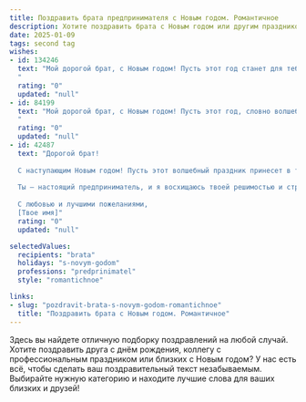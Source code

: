 ```yaml
---
title: Поздравить брата предпринимателя с Новым годом. Романтичное
description: Хотите поздравить брата с Новым годом или другим праздником? Наш ИИ создаст незабываемое поздравление, а вы обязательно выделитесь среди других.  
date: 2025-01-09
tags: second tag
wishes:
- id: 134246
  text: "Мой дорогой брат, с Новым годом! Пусть этот год станет для тебя, успешного предпринимателя, годом новых свершений, исполненных надежд и романтических приключений. Пусть звёзды на небе сияют для тебя так же ярко, как твои успехи в бизнесе, а сердце наполняется любовью и счастьем не меньше, чем твой банковский счёт.  Желаю тебе океана вдохновения, крепкого здоровья и верных друзей рядом. Счастья тебе, мой любимый брат!
  "
  rating: "0"
  updated: "null"
- id: 84199
  text: "Мой дорогой брат, с Новым годом! Пусть этот год, словно волшебный сон, подарит тебе не только блеск успеха в твоих предпринимательских начинаниях, но и тёплое сияние любви, веры и надежды.  Пусть все твои мечты сбудутся, а сердце наполнится счастьем, ярким, как новогодние огни.  Я люблю тебя и желаю тебе всего самого прекрасного в наступающем году!
  "
  rating: "0"
  updated: "null"
- id: 42487
  text: "Дорогой брат!
  
  С наступающим Новым годом! Пусть этот волшебный праздник принесет в твою жизнь множество ярких моментов и счастливых событий. Желаю, чтобы каждый новый день начинался с уверенности в своих силах и вдохновения для реализации самых смелых идей.
  
  Ты — настоящий предприниматель, и я восхищаюсь твоей решимостью и стремлением к успеху. Пусть в Новом году твои мечты сбываются, а бизнес растет, как снежная лавина! Пусть каждый шаг ведет к новым вершинам, а твое сердце всегда наполняется радостью и любовью.
  
  С любовью и лучшими пожеланиями,
  [Твое имя]"
  rating: "0"
  updated: "null"

selectedValues:
  recipients: "brata"
  holidays: "s-novym-godom"
  professions: "predprinimatel"
  style: "romantichnoe"

links:
- slug: "pozdravit-brata-s-novym-godom-romantichnoe"
  title: "Поздравить брата с Новым годом. Романтичное"
---
```


Здесь вы найдете отличную подборку поздравлений на любой случай.
Хотите поздравить друга с днём рождения, коллегу с профессиональным праздником или близких с Новым годом? У нас есть всё, чтобы сделать ваш поздравительный текст незабываемым. Выбирайте нужную категорию и находите лучшие слова для ваших близких и друзей!
